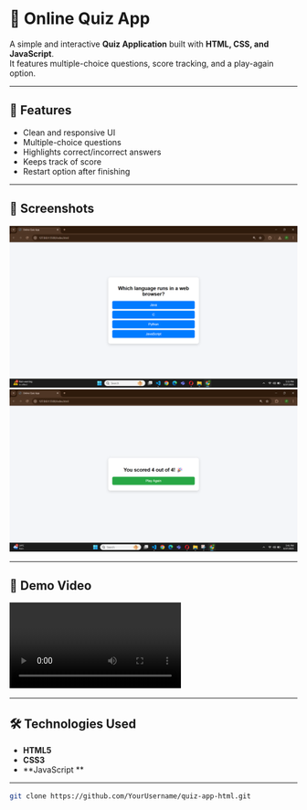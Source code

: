 # 🧠 Online Quiz App

A simple and interactive **Quiz Application** built with **HTML, CSS, and JavaScript**.  
It features multiple-choice questions, score tracking, and a play-again option.  

---

## 🚀 Features
- Clean and responsive UI  
- Multiple-choice questions  
- Highlights correct/incorrect answers 
- Keeps track of score  
- Restart option after finishing 

---

## 📸 Screenshots



![Question Example](questionexample.png)
![Score Screen](score.png)

---

## 🎥 Demo Video


![Quiz Demo](demo.mp4)  


---

## 🛠️ Technologies Used
- **HTML5**
- **CSS3**
- **JavaScript **

---


   ```bash
   git clone https://github.com/YourUsername/quiz-app-html.git
